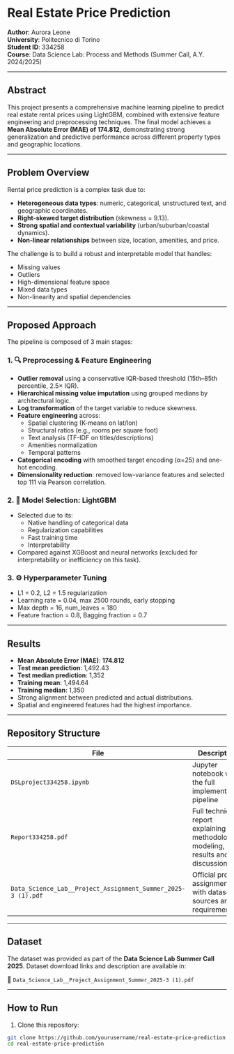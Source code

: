# Real Estate Price Prediction

**Author**: Aurora Leone  
**University**: Politecnico di Torino  
**Student ID**: 334258  
**Course**: Data Science Lab: Process and Methods (Summer Call, A.Y. 2024/2025)

---

## Abstract

This project presents a comprehensive machine learning pipeline to predict real estate rental prices using LightGBM, combined with extensive feature engineering and preprocessing techniques. The final model achieves a **Mean Absolute Error (MAE) of 174.812**, demonstrating strong generalization and predictive performance across different property types and geographic locations.

---

## Problem Overview

Rental price prediction is a complex task due to:

- **Heterogeneous data types**: numeric, categorical, unstructured text, and geographic coordinates.
- **Right-skewed target distribution** (skewness = 9.13).
- **Strong spatial and contextual variability** (urban/suburban/coastal dynamics).
- **Non-linear relationships** between size, location, amenities, and price.

The challenge is to build a robust and interpretable model that handles:
- Missing values  
- Outliers  
- High-dimensional feature space  
- Mixed data types  
- Non-linearity and spatial dependencies

---

## Proposed Approach

The pipeline is composed of 3 main stages:

### 1. 🔍 Preprocessing & Feature Engineering

- **Outlier removal** using a conservative IQR-based threshold (15th–85th percentile, 2.5× IQR).
- **Hierarchical missing value imputation** using grouped medians by architectural logic.
- **Log transformation** of the target variable to reduce skewness.
- **Feature engineering** across:
  - Spatial clustering (K-means on lat/lon)
  - Structural ratios (e.g., rooms per square foot)
  - Text analysis (TF-IDF on titles/descriptions)
  - Amenities normalization
  - Temporal patterns
- **Categorical encoding** with smoothed target encoding (α=25) and one-hot encoding.
- **Dimensionality reduction**: removed low-variance features and selected top 111 via Pearson correlation.

### 2. 🌲 Model Selection: LightGBM

- Selected due to its:
  - Native handling of categorical data
  - Regularization capabilities
  - Fast training time
  - Interpretability
- Compared against XGBoost and neural networks (excluded for interpretability or inefficiency on this task).

### 3. ⚙️ Hyperparameter Tuning

- L1 = 0.2, L2 = 1.5 regularization  
- Learning rate = 0.04, max 2500 rounds, early stopping  
- Max depth = 16, num_leaves = 180  
- Feature fraction = 0.8, Bagging fraction = 0.7  

---

## Results

- **Mean Absolute Error (MAE)**: **174.812**
- **Test mean prediction**: 1,492.43  
- **Test median prediction**: 1,352  
- **Training mean**: 1,494.64  
- **Training median**: 1,350  
- Strong alignment between predicted and actual distributions.
- Spatial and engineered features had the highest importance.

---

## Repository Structure

| File | Description |
|------|-------------|
| `DSLproject334258.ipynb` | Jupyter notebook with the full implementation pipeline |
| `Report334258.pdf` | Full technical report explaining methodology, modeling, results and discussion |
| `Data_Science_Lab__Project_Assignment_Summer_2025-3 (1).pdf` | Official project assignment with dataset sources and requirements |

---

## Dataset

The dataset was provided as part of the **Data Science Lab Summer Call 2025**. Dataset download links and description are available in:

📄 `Data_Science_Lab__Project_Assignment_Summer_2025-3 (1).pdf`

---

## How to Run

1. Clone this repository:

```bash
git clone https://github.com/yourusername/real-estate-price-prediction.git
cd real-estate-price-prediction
